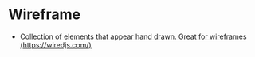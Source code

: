 # Wireframe

* [Collection of elements that appear hand drawn. Great for wireframes (https://wiredjs.com/)](https://github.com/wiredjs/wired-elements)
